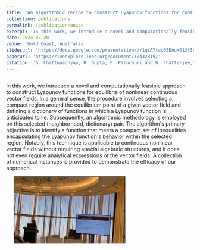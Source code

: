 ```yaml
---
title: "An algorithmic recipe to construct Lyapunov functions for continuous vector fields"
collection: publications
permalink: /publication/anzcc
excerpt: 'In this work, we introduce a novel and computationally feasible approach to construct Lyapunov functions for equilibria of nonlinear continuous vector fields.'
date: 2024-02-20
venue: 'Gold Coast, Australia'
slidesurl: 'https://docs.google.com/presentation/d/1qiATtvU65EnuX013t59pW5-h_ibVypuv/edit?usp=sharing&ouid=108719819975860683485&rtpof=true&sd=true'
paperurl: 'https://ieeexplore.ieee.org/document/10432819/'
citation: 'S. Chattopadhyay, R. Gupta, P. Paruchuri and D. Chatterjee,“An algorithmic recipe to construct Lyapunov functions for continuous vector fields,” 2024 Australian & New Zealand Control Conference'
---
```


<div style="display: flex; align-items: flex-start;">
  <div style="margin-right: 20px;">
    <p>In this work, we introduce a novel and computationally feasible approach to construct Lyapunov functions for equilibria of nonlinear continuous vector fields. In a general sense, the procedure involves selecting a compact region around the equilibrium point of a given vector field and defining a dictionary of functions in which a Lyapunov function is anticipated to lie. Subsequently, an algorithmic methodology is employed on this selected (neighborhood, dictionary) pair. The algorithm's primary objective is to identify a function that meets a compact set of inequalities encapsulating the Lyapunov function's behavior within the selected region. Notably, this technique is applicable to continuous nonlinear vector fields without requiring special algebraic structures, and it does not even require analytical expressions of the vector fields. A collection of numerical instances is provided to demonstrate the efficacy of our approach.</p>
  </div>
</div>
<img src="../images/anzcc.png" alt="Photograph captured during my presentation of the paper in Gold Coast, Australia." width="300" style="margin-left: 20px;">



